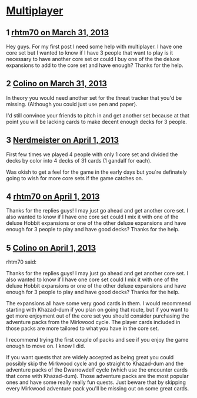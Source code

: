 # [Multiplayer](https://community.fantasyflightgames.com/topic/81651-multiplayer/)

## 1 [rhtm70 on March 31, 2013](https://community.fantasyflightgames.com/topic/81651-multiplayer/?do=findComment&comment=779771)

Hey guys. For my first post I need some help with multiplayer. I have one core set but I wanted to know if I have 3 people that want to play is it necessary to have another core set or could I buy one of the the deluxe expansions to add to the core set and have enough? Thanks for the help.

## 2 [Colino on March 31, 2013](https://community.fantasyflightgames.com/topic/81651-multiplayer/?do=findComment&comment=779852)

In theory you would need another set for the threat tracker that you'd be missing. (Although you could just use pen and paper).

I'd still convince your friends to pitch in and get another set because at that point you will be lacking cards to make decent enough decks for 3 people.

## 3 [Nerdmeister on April 1, 2013](https://community.fantasyflightgames.com/topic/81651-multiplayer/?do=findComment&comment=779964)

First few times we played 4 people with only 1 core set and divided the decks by color into 4 decks of 31 cards (1 gandalf for each).

Was okish to get a feel for the game in the early days but you´re definately going to wish for more core sets if the game catches on.

## 4 [rhtm70 on April 1, 2013](https://community.fantasyflightgames.com/topic/81651-multiplayer/?do=findComment&comment=780089)

Thanks for the replies guys! I may just go ahead and get another core set. I also wanted to know if I have one core set could I mix it with one of the deluxe Hobbit expansions or one of the other deluxe expansions and have enough for 3 people to play and have good decks? Thanks for the help.

## 5 [Colino on April 1, 2013](https://community.fantasyflightgames.com/topic/81651-multiplayer/?do=findComment&comment=780257)

rhtm70 said:

Thanks for the replies guys! I may just go ahead and get another core set. I also wanted to know if I have one core set could I mix it with one of the deluxe Hobbit expansions or one of the other deluxe expansions and have enough for 3 people to play and have good decks? Thanks for the help.



The expansions all have some very good cards in them. I would recommend starting with Khazad-dum if you plan on going that route, but if you want to get more enjoyment out of the core set you should consider purchasing the adventure packs from the Mirkwood cycle. The player cards included in those packs are more tailored to what you have in the core set.

I recommend trying the first couple of packs and see if you enjoy the game enough to move on. I know I did.

If you want quests that are widely accepted as being great you could possibly skip the Mirkwood cycle and go straight to Khazad-dum and the adventure packs of the Dwarrowdelf cycle (which use the encounter cards that come with Khazad-dum). Those adventure packs are the most popular ones and have some really really fun quests. Just beware that by skipping every Mirkwood adventure pack you'll be missing out on some great cards.

